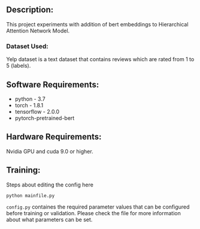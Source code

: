 
## Description:
This project experiments with addition of bert embeddings to Hierarchical Attention Network Model.

### Dataset Used: 
Yelp dataset is a text dataset that contains reviews which are rated from 1 to 5 (labels).  

## Software Requirements:
* python - 3.7
* torch - 1.8.1
* tensorflow - 2.0.0
* pytorch-pretrained-bert

## Hardware Requirements:
Nvidia GPU and cuda 9.0 or higher.

## Training:
Steps about editing the config here

```
python mainfile.py
```
```config.py``` containes the required parameter values that can be configured before training or validation. Please check the file for more information about what parameters can be set. 
